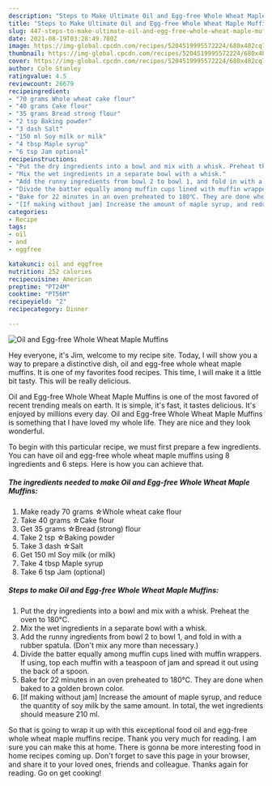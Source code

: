 ```yaml
---
description: "Steps to Make Ultimate Oil and Egg-free Whole Wheat Maple Muffins"
title: "Steps to Make Ultimate Oil and Egg-free Whole Wheat Maple Muffins"
slug: 447-steps-to-make-ultimate-oil-and-egg-free-whole-wheat-maple-muffins
date: 2021-08-19T03:28:49.780Z
image: https://img-global.cpcdn.com/recipes/5204519995572224/680x482cq70/oil-and-egg-free-whole-wheat-maple-muffins-recipe-main-photo.jpg
thumbnail: https://img-global.cpcdn.com/recipes/5204519995572224/680x482cq70/oil-and-egg-free-whole-wheat-maple-muffins-recipe-main-photo.jpg
cover: https://img-global.cpcdn.com/recipes/5204519995572224/680x482cq70/oil-and-egg-free-whole-wheat-maple-muffins-recipe-main-photo.jpg
author: Cole Stanley
ratingvalue: 4.5
reviewcount: 26679
recipeingredient:
- "70 grams Whole wheat cake flour"
- "40 grams Cake flour"
- "35 grams Bread strong flour"
- "2 tsp Baking powder"
- "3 dash Salt"
- "150 ml Soy milk or milk"
- "4 tbsp Maple syrup"
- "6 tsp Jam optional"
recipeinstructions:
- "Put the dry ingredients into a bowl and mix with a whisk. Preheat the oven to 180℃."
- "Mix the wet ingredients in a separate bowl with a whisk."
- "Add the runny ingredients from bowl 2 to bowl 1, and fold in with a rubber spatula. (Don&#39;t mix any more than necessary.)"
- "Divide the batter equally among muffin cups lined with muffin wrappers. If using, top each muffin with a teaspoon of jam and spread it out using the back of a spoon."
- "Bake for 22 minutes in an oven preheated to 180℃. They are done when baked to a golden brown color."
- "[If making without jam] Increase the amount of maple syrup, and reduce the quantity of soy milk by the same amount. In total, the wet ingredients should measure 210 ml."
categories:
- Recipe
tags:
- oil
- and
- eggfree

katakunci: oil and eggfree 
nutrition: 252 calories
recipecuisine: American
preptime: "PT24M"
cooktime: "PT56M"
recipeyield: "2"
recipecategory: Dinner

---
```



![Oil and Egg-free Whole Wheat Maple Muffins](https://img-global.cpcdn.com/recipes/5204519995572224/680x482cq70/oil-and-egg-free-whole-wheat-maple-muffins-recipe-main-photo.jpg)

Hey everyone, it's Jim, welcome to my recipe site. Today, I will show you a way to prepare a distinctive dish, oil and egg-free whole wheat maple muffins. It is one of my favorites food recipes. This time, I will make it a little bit tasty. This will be really delicious.

Oil and Egg-free Whole Wheat Maple Muffins is one of the most favored of recent trending meals on earth. It is simple, it's fast, it tastes delicious. It's enjoyed by millions every day. Oil and Egg-free Whole Wheat Maple Muffins is something that I have loved my whole life. They are nice and they look wonderful.




To begin with this particular recipe, we must first prepare a few ingredients. You can have oil and egg-free whole wheat maple muffins using 8 ingredients and 6 steps. Here is how you can achieve that.

<!--inarticleads1-->

##### The ingredients needed to make Oil and Egg-free Whole Wheat Maple Muffins:

1. Make ready 70 grams ☆Whole wheat cake flour
1. Take 40 grams ☆Cake flour
1. Get 35 grams ☆Bread (strong) flour
1. Take 2 tsp ☆Baking powder
1. Take 3 dash ☆Salt
1. Get 150 ml Soy milk (or milk)
1. Take 4 tbsp Maple syrup
1. Take 6 tsp Jam (optional)




<!--inarticleads2-->

##### Steps to make Oil and Egg-free Whole Wheat Maple Muffins:

1. Put the dry ingredients into a bowl and mix with a whisk. Preheat the oven to 180℃.
1. Mix the wet ingredients in a separate bowl with a whisk.
1. Add the runny ingredients from bowl 2 to bowl 1, and fold in with a rubber spatula. (Don&#39;t mix any more than necessary.)
1. Divide the batter equally among muffin cups lined with muffin wrappers. If using, top each muffin with a teaspoon of jam and spread it out using the back of a spoon.
1. Bake for 22 minutes in an oven preheated to 180℃. They are done when baked to a golden brown color.
1. [If making without jam] Increase the amount of maple syrup, and reduce the quantity of soy milk by the same amount. In total, the wet ingredients should measure 210 ml.




So that is going to wrap it up with this exceptional food oil and egg-free whole wheat maple muffins recipe. Thank you very much for reading. I am sure you can make this at home. There is gonna be more interesting food in home recipes coming up. Don't forget to save this page in your browser, and share it to your loved ones, friends and colleague. Thanks again for reading. Go on get cooking!
